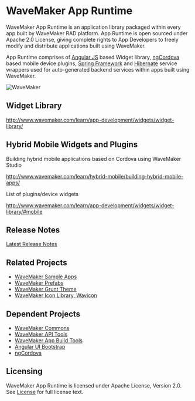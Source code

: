 # WaveMaker App Runtime

WaveMaker App Runtime is an application library packaged within every app built by WaveMaker RAD platform. App Runtime is open sourced under Apache 2.0 License, giving complete rights to App Developers to freely modify and distribute applications built using WaveMaker.

App Runtime comprises of [Angular JS](https://angularjs.org/) based Widget library, [ngCordova](http://ngcordova.com/) based mobile device plugins, [Spring Framework](http://spring.io/projects) and [Hibernate](http://hibernate.org/) service wrappers used for auto-generated backend services within apps built using WaveMaker.

![](http://www.wavemaker.com/wp-content/uploads/9.png "WaveMaker")

## Widget Library
http://www.wavemaker.com/learn/app-development/widgets/widget-library/

## Hybrid Mobile Widgets and Plugins
Building hybrid mobile applications based on Cordova using WaveMaker Studio

http://www.wavemaker.com/learn/hybrid-mobile/building-hybrid-mobile-apps/

List of plugins/device widgets

http://www.wavemaker.com/learn/app-development/widgets/widget-library/#mobile

## Release Notes
[Latest Release Notes](http://www.wavemaker.com/learn/docs/wavemaker-studio-release-notes/)

## Related Projects
* [WaveMaker Sample Apps](https://github.com/wavemaker/wavemaker-sample-apps)
* [WaveMaker Prefabs](https://github.com/wavemaker/wavemaker-studio-prefabs)
* [WaveMaker Grunt Theme](https://github.com/wavemaker/grunt-wavemaker-theme)
* [WaveMaker Icon Library, Wavicon](https://github.com/wavemaker/wavicon)

## Dependent Projects
* [WaveMaker Commons](https://github.com/wavemaker/wavemaker-commons)
* [WaveMaker API Tools](https://github.com/wavemaker/wavemaker-tools-apidocs)
* [WaveMaker App Build Tools](https://github.com/wavemaker/wavemaker-app-build-tools)
* [Angular UI Bootstrap](https://github.com/angular-ui/bootstrap)
* [ngCordova](https://github.com/driftyco/ng-cordova/)
 
## Licensing
WaveMaker App Runtime is licensed under Apache License, Version 2.0. See [License](/LICENSE) for full license text.
